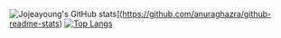 ![Jojeayoung's GitHub stats](https://github-readme-stats.vercel.app/api?username=dolong2)](https://github.com/anuraghazra/github-readme-stats)
[![Top Langs](https://github-readme-stats.vercel.app/api/top-langs/?username=dolong2&layout=compact&exclude_repo=loginsystem)](https://github.com/anuraghazra/github-readme-stats)

